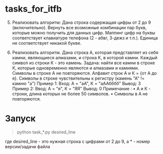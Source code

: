 # tasks_for_itfb

5. Реализовать алгоритм:
Дана строка содержащая цифры от 2 до 9 (включительно). Вернуть все возможные комбинации пар
букв, которые можно получить для данных цифр.
Маппинг цифр на буквы соответствует клавиатуре телефона (2 - абвг, 3-дежз и т.п.). Единица не
соответствует никакой букве.

4. Реализовать алгоритм. Дана строка A, которая представляет из себя камни, являющиеся алмазами,
 и строка K, в которой камни.
Каждый символ из строки К - это камень. Задача: найти все  камни в строке К, которые одновременно
являются и алмазами и камнями. Символы в строке А не повторяются. Алфавит строк А и К = {от А до я}.
Символы в строке
чувствительны к регистру (камень "А" != камню "а")
Пример 1: Вход: А = "aA", К = "аAAбббб"
Вывод: 3
Пример 2: Ввод: А = "я", К = "ЯЯ"
Вывод: 0
Примечание :
• А и К - строки, длина которых не более 50 символов.
• Символы в А не повторяются.

# Запуск

>python task_*.py desired_line 

где desired_line - это нужная строка с цифрами от 2 до 9,
а * - номер версии/задачи файла